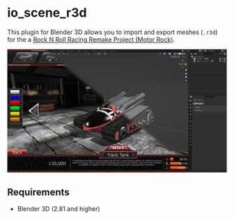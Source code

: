 # io_scene_r3d

This plugin for Blender 3D allows you to import and export meshes (`.r3d`) for the a [Rock N Roll Racing Remake Project (Motor Rock)](https://github.com/Yard-Team/rrr3d).

![io_scene_r3d](images/rrr3d.jpg)

## Requirements

* Blender 3D (2.81 and higher)